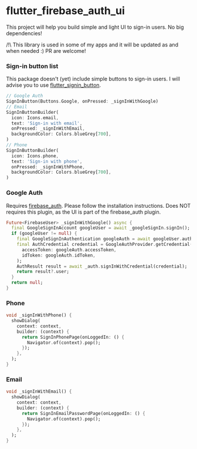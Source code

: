 # flutter_firebase_auth_ui

This project will help you build simple and light UI to sign-in users.
No big dependencies!

/!\ This library is used in some of my apps and it will be updated as and when needed :)
PR are welcome!

### Sign-in button list
This package doesn't (yet) include simple buttons to sign-in users.
I will advise you to use [flutter_signin_button](https://pub.dev/packages/flutter_signin_button).

```dart
// Google Auth
SignInButton(Buttons.Google, onPressed: _signInWithGoogle)
// Email
SignInButtonBuilder(
  icon: Icons.email,
  text: 'Sign-in with email',
  onPressed: _signInWithEmail,
  backgroundColor: Colors.blueGrey[700],
)
// Phone
SignInButtonBuilder(
  icon: Icons.phone,
  text: 'Sign-in with phone',
  onPressed: _signInWithPhone,
  backgroundColor: Colors.blueGrey[700],
)
```

### Google Auth
Requires [firebase_auth](https://pub.dev/packages/firebase_auth).
Please follow the installation instructions.
Does NOT requires this plugin, as the UI is part of the firebase_auth plugin.

```dart
Future<FirebaseUser> _signInWithGoogle() async {
  final GoogleSignInAccount googleUser = await _googleSignIn.signIn();
  if (googleUser != null) {
    final GoogleSignInAuthentication googleAuth = await googleUser.authentication;
    final AuthCredential credential = GoogleAuthProvider.getCredential(
      accessToken: googleAuth.accessToken,
      idToken: googleAuth.idToken,
    );
    AuthResult result = await _auth.signInWithCredential(credential);
    return result?.user;
  }
  return null;
}
```

### Phone
```dart
void _signInWithPhone() {
  showDialog(
    context: context,
    builder: (context) {
      return SignInPhonePage(onLoggedIn: () {
        Navigator.of(context).pop();
      });
    },
  );
}
```

### Email
```dart
void _signInWithEmail() {
  showDialog(
    context: context,
    builder: (context) {
      return SignInEmailPasswordPage(onLoggedIn: () {
        Navigator.of(context).pop();
      });
    },
  );
}
```